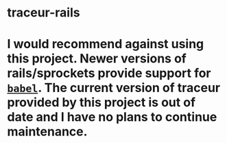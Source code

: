 # traceur-rails

# I would recommend against using this project. Newer versions of rails/sprockets provide support for [`babel`](https://babeljs.io/). The current version of traceur provided by this project is out of date and I have no plans to continue maintenance.

